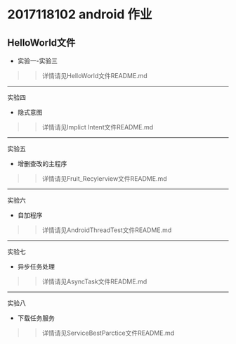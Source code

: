 2017118102 android 作业
=====
HelloWorld文件
-----
* 实验一-实验三
>>详情请见HelloWorld文件README.md

--------
实验四 
* 隐式意图
>>详情请见Implict Intent文件README.md

--------
实验五
* 增删查改的主程序
>>详情请见Fruit_Recylerview文件README.md

--------
实验六
* 自加程序
>>详情请见AndroidThreadTest文件README.md

--------
实验七
* 异步任务处理
>>详情请见AsyncTask文件README.md

--------
实验八
* 下载任务服务
>>详情请见ServiceBestParctice文件README.md
